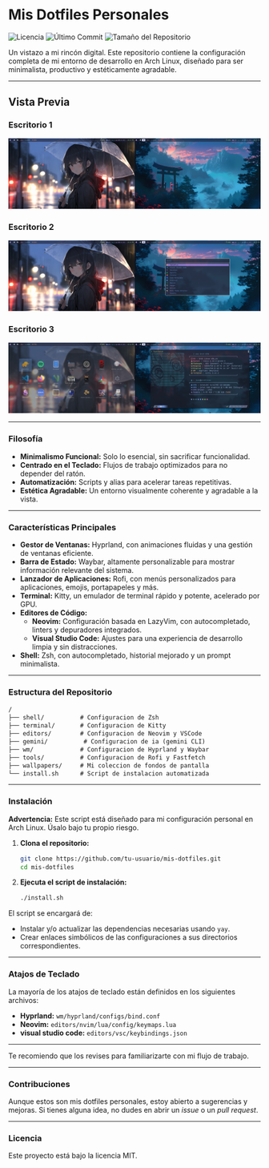 # Mis Dotfiles Personales

![Licencia](https://img.shields.io/badge/licencia-MIT-blue.svg)
![Último Commit](https://img.shields.io/github/last-commit/Albarracin-sg/MIS-DOTFILES)
![Tamaño del Repositorio](https://img.shields.io/github/repo-size/Albarracin-sg/MIS-DOTFILES)

Un vistazo a mi rincón digital. Este repositorio contiene la configuración completa de mi entorno de desarrollo en Arch Linux, diseñado para ser minimalista, productivo y estéticamente agradable.

---

## Vista Previa


### Escritorio 1
![Escritorio 1](wallpapers/Escritorio/escritorio.png)

### Escritorio 2
![Escritorio 2](wallpapers/Escritorio/escritorio1.png)

### Escritorio 3
![Escritorio 3](wallpapers/Escritorio/escritorio2.png)

---

### Filosofía

-   **Minimalismo Funcional:** Solo lo esencial, sin sacrificar funcionalidad.
-   **Centrado en el Teclado:** Flujos de trabajo optimizados para no depender del ratón.
-   **Automatización:** Scripts y alias para acelerar tareas repetitivas.
-   **Estética Agradable:** Un entorno visualmente coherente y agradable a la vista.

---

### Características Principales

-   **Gestor de Ventanas:** Hyprland, con animaciones fluidas y una gestión de ventanas eficiente.
-   **Barra de Estado:** Waybar, altamente personalizable para mostrar información relevante del sistema.
-   **Lanzador de Aplicaciones:** Rofi, con menús personalizados para aplicaciones, emojis, portapapeles y más.
-   **Terminal:** Kitty, un emulador de terminal rápido y potente, acelerado por GPU.
-   **Editores de Código:**
    -   **Neovim:** Configuración basada en LazyVim, con autocompletado, linters y depuradores integrados.
    -   **Visual Studio Code:** Ajustes para una experiencia de desarrollo limpia y sin distracciones.
-   **Shell:** Zsh, con autocompletado, historial mejorado y un prompt minimalista.

---

### Estructura del Repositorio

```
/
├── shell/          # Configuracion de Zsh
├── terminal/       # Configuracion de Kitty
├── editors/        # Configuracion de Neovim y VSCode
├── gemini/          # Configuracion de ia (gemini CLI)
├── wm/             # Configuracion de Hyprland y Waybar
├── tools/          # Configuracion de Rofi y Fastfetch
├── wallpapers/     # Mi coleccion de fondos de pantalla
└── install.sh      # Script de instalacion automatizada
```

---

### Instalación

**Advertencia:** Este script está diseñado para mi configuración personal en Arch Linux. Úsalo bajo tu propio riesgo.

1.  **Clona el repositorio:**

    ```bash
    git clone https://github.com/tu-usuario/mis-dotfiles.git
    cd mis-dotfiles
    ```

2.  **Ejecuta el script de instalación:**

    ```bash
    ./install.sh
    ```

El script se encargará de:

-   Instalar y/o actualizar las dependencias necesarias usando `yay`.
-   Crear enlaces simbólicos de las configuraciones a sus directorios correspondientes.

---

### Atajos de Teclado

La mayoría de los atajos de teclado están definidos en los siguientes archivos:

-   **Hyprland:** `wm/hyprland/configs/bind.conf`
-   **Neovim:** `editors/nvim/lua/config/keymaps.lua`
-   **visual studio code:** `editors/vsc/keybindings.json`

---

Te recomiendo que los revises para familiarizarte con mi flujo de trabajo.

---

### Contribuciones

Aunque estos son mis dotfiles personales, estoy abierto a sugerencias y mejoras. Si tienes alguna idea, no dudes en abrir un *issue* o un *pull request*.

---

### Licencia

Este proyecto está bajo la licencia MIT.
